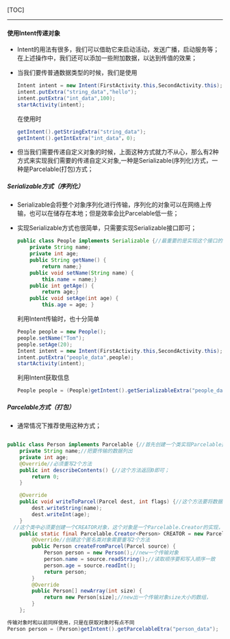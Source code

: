 [TOC]

***

#### 使用Intent传递对象

- Intent的用法有很多，我们可以借助它来启动活动，发送广播，启动服务等；在上述操作中，我们还可以添加一些附加数据，以达到传值的效果；

- 当我们要传普通数据类型的时候，我们是使用

  ~~~java
  Intent intent = new Intent(FirstActivity.this,SecondActivity.this);
  intent.putExtra("string_data","hello");
  intent.putExtra("int_data",100);
  startActivity(intent);
  ~~~

  在使用时

  ~~~java
  getIntent().getStringExtra("string_data");
  getIntent().getIntExtra("int_data"，0);
  ~~~

- 但当我们需要传递自定义对象的时候，上面这种方式就力不从心，那么有2种方式来实现我们需要的传递自定义对象,一种是Serializable(序列化)方式，一种是Parcelable(打包)方式；

##### Serializable方式（序列化）

- Serializable会将整个对象序列化进行传输，序列化的对象可以在网络上传输，也可以在储存在本地；但是效率会比Parcelable低一些；

- 实现Serializable方式也很简单，只需要实现Serializable接口即可；

  ~~~java
  public class People implements Serializable {//最重要的是实现这个接口的类的对象都是可序列化的
      private String name;
      private int age;
      public String getName() {
          return name;}
      public void setName(String name) {
          this.name = name;}
      public int getAge() {
          return age;}
      public void setAge(int age) {
          this.age = age; }
  ~~~

  利用Intent传输时，也十分简单

  ~~~java
  People people = new People();
  people.setName("Tom");
  people.setAge(20);
  Intent intent = new Intent(FirstActivity.this,SecondActivity.this);
  intent.putExtra("people_data",people);
  startActivity(intent);
  ~~~

  利用Intent获取信息

  ~~~java
  People people = (People)getIntent().getSerializableExtra("people_data");
  ~~~

##### Parcelable方式（打包）

- 通常情况下推荐使用这种方式；

~~~java

public class Person implements Parcelable {//首先创建一个类实现Parcelable接口；
    private String name;//把要传输的数据列出
    private int age;
    @Override//必须重写2个方法
    public int describeContents() {//这个方法返回0即可；
        return 0;
    }

    @Override
    public void writeToParcel(Parcel dest, int flags) {//这个方法要将数据属性一一写入
        dest.writeString(name);
        dest.writeInt(age);
    }
  //这个类中必须要创建一个CREATOR对象，这个对象是一个Parcelable.Creator的实现，并将泛型指定为Person型
    public static final Parcelable.Creator<Person> CREATOR = new Parcelable.Creator<Person>(){
        @Override//创建这个匿名类对象需要重写2个方法
        public Person createFromParcel(Parcel source) {
            Person person = new Person();//new一个传输对象
            person.name = source.readString();//读取顺序要和写入顺序一致
            person.age = source.readInt();
            return person;
        }
        @Override
        public Person[] newArray(int size) {
            return new Person[size];//new出一个传输对象size大小的数组，
        }
    };
~~~

~~~java
传输对象时和以前同样使用，只是在获取对象时有点不同
Person person = (Person)getIntent().getParcelableEtra("person_data");
~~~

